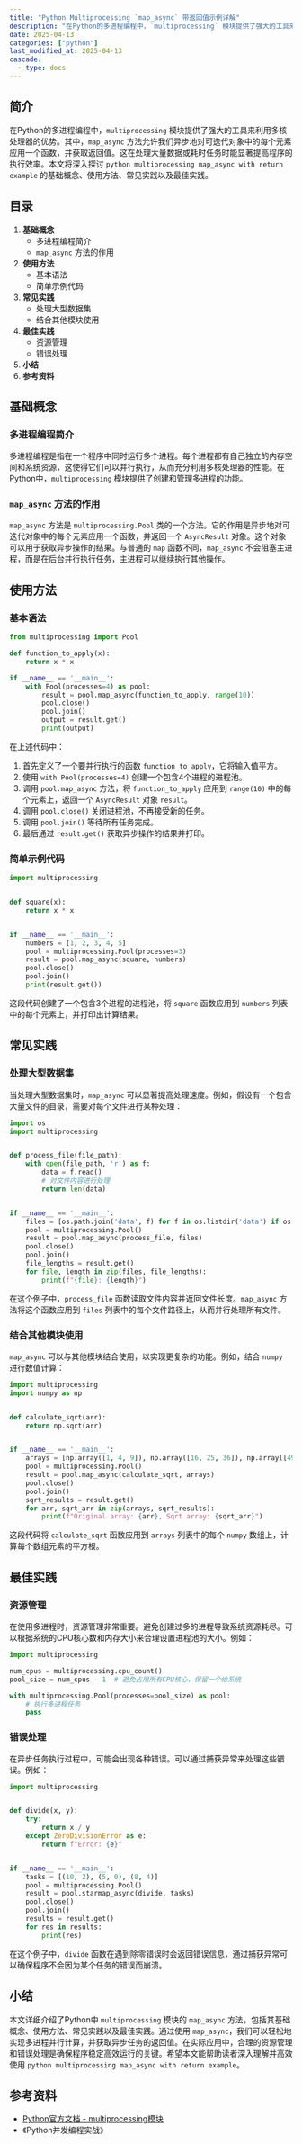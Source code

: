 ```yaml
---
title: "Python Multiprocessing `map_async` 带返回值示例详解"
description: "在Python的多进程编程中，`multiprocessing` 模块提供了强大的工具来利用多核处理器的优势。其中，`map_async` 方法允许我们异步地对可迭代对象中的每个元素应用一个函数，并获取返回值。这在处理大量数据或耗时任务时能显著提高程序的执行效率。本文将深入探讨 `python multiprocessing map_async with return example` 的基础概念、使用方法、常见实践以及最佳实践。"
date: 2025-04-13
categories: ["python"]
last_modified_at: 2025-04-13
cascade:
  - type: docs
---
```



## 简介
在Python的多进程编程中，`multiprocessing` 模块提供了强大的工具来利用多核处理器的优势。其中，`map_async` 方法允许我们异步地对可迭代对象中的每个元素应用一个函数，并获取返回值。这在处理大量数据或耗时任务时能显著提高程序的执行效率。本文将深入探讨 `python multiprocessing map_async with return example` 的基础概念、使用方法、常见实践以及最佳实践。

<!-- more -->
## 目录
1. **基础概念**
    - 多进程编程简介
    - `map_async` 方法的作用
2. **使用方法**
    - 基本语法
    - 简单示例代码
3. **常见实践**
    - 处理大型数据集
    - 结合其他模块使用
4. **最佳实践**
    - 资源管理
    - 错误处理
5. **小结**
6. **参考资料**

## 基础概念
### 多进程编程简介
多进程编程是指在一个程序中同时运行多个进程。每个进程都有自己独立的内存空间和系统资源，这使得它们可以并行执行，从而充分利用多核处理器的性能。在Python中，`multiprocessing` 模块提供了创建和管理多进程的功能。

### `map_async` 方法的作用
`map_async` 方法是 `multiprocessing.Pool` 类的一个方法。它的作用是异步地对可迭代对象中的每个元素应用一个函数，并返回一个 `AsyncResult` 对象。这个对象可以用于获取异步操作的结果。与普通的 `map` 函数不同，`map_async` 不会阻塞主进程，而是在后台并行执行任务，主进程可以继续执行其他操作。

## 使用方法
### 基本语法
```python
from multiprocessing import Pool

def function_to_apply(x):
    return x * x

if __name__ == '__main__':
    with Pool(processes=4) as pool:
        result = pool.map_async(function_to_apply, range(10))
        pool.close()
        pool.join()
        output = result.get()
        print(output)
```
在上述代码中：
1. 首先定义了一个要并行执行的函数 `function_to_apply`，它将输入值平方。
2. 使用 `with Pool(processes=4)` 创建一个包含4个进程的进程池。
3. 调用 `pool.map_async` 方法，将 `function_to_apply` 应用到 `range(10)` 中的每个元素上，返回一个 `AsyncResult` 对象 `result`。
4. 调用 `pool.close()` 关闭进程池，不再接受新的任务。
5. 调用 `pool.join()` 等待所有任务完成。
6. 最后通过 `result.get()` 获取异步操作的结果并打印。

### 简单示例代码
```python
import multiprocessing


def square(x):
    return x * x


if __name__ == '__main__':
    numbers = [1, 2, 3, 4, 5]
    pool = multiprocessing.Pool(processes=3)
    result = pool.map_async(square, numbers)
    pool.close()
    pool.join()
    print(result.get())
```
这段代码创建了一个包含3个进程的进程池，将 `square` 函数应用到 `numbers` 列表中的每个元素上，并打印出计算结果。

## 常见实践
### 处理大型数据集
当处理大型数据集时，`map_async` 可以显著提高处理速度。例如，假设有一个包含大量文件的目录，需要对每个文件进行某种处理：
```python
import os
import multiprocessing


def process_file(file_path):
    with open(file_path, 'r') as f:
        data = f.read()
        # 对文件内容进行处理
        return len(data)


if __name__ == '__main__':
    files = [os.path.join('data', f) for f in os.listdir('data') if os.path.isfile(os.path.join('data', f))]
    pool = multiprocessing.Pool()
    result = pool.map_async(process_file, files)
    pool.close()
    pool.join()
    file_lengths = result.get()
    for file, length in zip(files, file_lengths):
        print(f"{file}: {length}")
```
在这个例子中，`process_file` 函数读取文件内容并返回文件长度。`map_async` 方法将这个函数应用到 `files` 列表中的每个文件路径上，从而并行处理所有文件。

### 结合其他模块使用
`map_async` 可以与其他模块结合使用，以实现更复杂的功能。例如，结合 `numpy` 进行数值计算：
```python
import multiprocessing
import numpy as np


def calculate_sqrt(arr):
    return np.sqrt(arr)


if __name__ == '__main__':
    arrays = [np.array([1, 4, 9]), np.array([16, 25, 36]), np.array([49, 64, 81])]
    pool = multiprocessing.Pool()
    result = pool.map_async(calculate_sqrt, arrays)
    pool.close()
    pool.join()
    sqrt_results = result.get()
    for arr, sqrt_arr in zip(arrays, sqrt_results):
        print(f"Original array: {arr}, Sqrt array: {sqrt_arr}")
```
这段代码将 `calculate_sqrt` 函数应用到 `arrays` 列表中的每个 `numpy` 数组上，计算每个数组元素的平方根。

## 最佳实践
### 资源管理
在使用多进程时，资源管理非常重要。避免创建过多的进程导致系统资源耗尽。可以根据系统的CPU核心数和内存大小来合理设置进程池的大小。例如：
```python
import multiprocessing

num_cpus = multiprocessing.cpu_count()
pool_size = num_cpus - 1  # 避免占用所有CPU核心，保留一个给系统

with multiprocessing.Pool(processes=pool_size) as pool:
    # 执行多进程任务
    pass
```

### 错误处理
在异步任务执行过程中，可能会出现各种错误。可以通过捕获异常来处理这些错误。例如：
```python
import multiprocessing


def divide(x, y):
    try:
        return x / y
    except ZeroDivisionError as e:
        return f"Error: {e}"


if __name__ == '__main__':
    tasks = [(10, 2), (5, 0), (8, 4)]
    pool = multiprocessing.Pool()
    result = pool.starmap_async(divide, tasks)
    pool.close()
    pool.join()
    results = result.get()
    for res in results:
        print(res)
```
在这个例子中，`divide` 函数在遇到除零错误时会返回错误信息，通过捕获异常可以确保程序不会因为某个任务的错误而崩溃。

## 小结
本文详细介绍了Python中 `multiprocessing` 模块的 `map_async` 方法，包括其基础概念、使用方法、常见实践以及最佳实践。通过使用 `map_async`，我们可以轻松地实现多进程并行计算，并获取异步任务的返回值。在实际应用中，合理的资源管理和错误处理是确保程序稳定高效运行的关键。希望本文能帮助读者深入理解并高效使用 `python multiprocessing map_async with return example`。

## 参考资料
- [Python官方文档 - multiprocessing模块](https://docs.python.org/3/library/multiprocessing.html)
- 《Python并发编程实战》